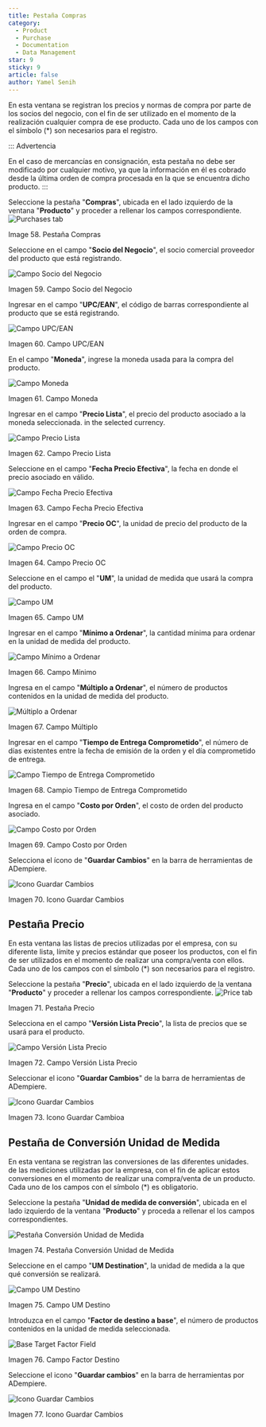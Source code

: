 ```yaml
---
title: Pestaña Compras
category:
  - Product
  - Purchase
  - Documentation
  - Data Management
star: 9
sticky: 9
article: false
author: Yamel Senih
---
```


En esta ventana se registran los precios y normas de compra por parte de los socios del negocio, con el fin de ser utilizado en el momento de la realización cualquier compra de ese producto. Cada uno de los campos con el símbolo (\*) son necesarios para el registro.

::: Advertencia

En el caso de mercancías en consignación, esta pestaña no debe ser modificado por cualquier motivo, ya que la información en él es cobrado desde la última orden de compra procesada en la que se encuentra dicho producto.
:::

Seleccione la pestaña "**Compras**", ubicada en el lado izquierdo de la ventana "**Producto**" y proceder a rellenar los campos correspondiente.
![Purchases tab](/assets/img/docs/material-management/product/product-po-tab.png)

Image 58. Pestaña Compras

Seleccione en el campo "**Socio del Negocio**", el socio comercial proveedor del producto que está registrando.

![Campo Socio del Negocio](/assets/img/docs/material-management/product/vendor.png)

Imagen 59. Campo Socio del Negocio

Ingresar en el campo "**UPC/EAN**", el código de barras correspondiente al producto que se está registrando.

![Campo UPC/EAN](/assets/img/docs/material-management/product/product-po-upc.png)

Imagen 60. Campo UPC/EAN

En el campo "**Moneda**", ingrese la moneda usada para la compra del producto.

![Campo Moneda](/assets/img/docs/material-management/product/currency.png)

Imagen 61. Campo Moneda

Ingresar en el campo "**Precio Lista**", el precio del producto asociado a la moneda seleccionada.
in the selected currency.

![Campo Precio Lista](/assets/img/docs/material-management/product/product-po-price-list.png)

Imagen 62. Campo Precio Lista

Seleccione en el campo "**Fecha Precio Efectiva**", la fecha en donde el precio asociado en válido.

![Campo Fecha Precio Efectiva](/assets/img/docs/material-management/product/product-po-effective-date.png)

Imagen 63. Campo Fecha Precio Efectiva

Ingresar en el campo "**Precio OC**", la unidad de precio del producto de la orden de compra.

![Campo Precio OC](/assets/img/docs/material-management/product/product-po-price.png)

Imagen 64. Campo Precio OC

Seleccione en el campo el "**UM**", la unidad de medida que usará la compra del producto.

![Campo UM](/assets/img/docs/material-management/product/product-po-unit-of-measure.png)

Imagen 65. Campo UM

Ingresar en el campo "**Mínimo a Ordenar**", la cantidad mínima para ordenar en la unidad de medida del producto.

![Campo Mínimo a Ordenar](/assets/img/docs/material-management/product/product-po-minimum-order.png)

Imagen 66. Campo Mínimo

Ingresa en el campo "**Múltiplo a Ordenar**", el número de productos contenidos en la unidad de medida del producto.

![Múltiplo a Ordenar](/assets/img/docs/material-management/product/product-po-order-multiplier.png)

Imagen 67. Campo Múltiplo

Ingresar en el campo "**Tiempo de Entrega Comprometido**", el número de días existentes entre la fecha de emisión de la orden y el día comprometido de entrega.

![Campo Tiempo de Entrega Comprometido](/assets/img/docs/material-management/product/product-po-delivery-avg.png)

Imagen 68. Campio Tiempo de Entrega Comprometido

Ingresa en el campo "**Costo por Orden**", el costo de orden del producto asociado.

![Campo Costo por Orden](/assets/img/docs/material-management/product/product-po-cost.png)

Imagen 69. Campo Costo por Orden

Selecciona el ícono de "**Guardar Cambios**" en la barra de herramientas de ADempiere.

![Icono Guardar Cambios](/assets/img/docs/material-management/product/product-po-save.png)

Imagen 70. Icono Guardar Cambios

## Pestaña Precio

En esta ventana las listas de precios utilizadas por el empresa, con su diferente lista, límite y precios estándar que poseer los productos, con el fin de ser utilizados en el momento de realizar una compra/venta con ellos. Cada uno de los campos con el símbolo (\*) son necesarios para el registro.

Seleccione la pestaña "**Precio**", ubicada en el lado izquierdo de la ventana "**Producto**" y proceder a rellenar los campos correspondiente.
![Price tab](/assets/img/docs/material-management/product/product-price-tab.png)

Imagen 71. Pestaña Precio

Selecciona en el campo "**Versión Lista Precio**", la lista de precios que se usará para el producto.

![Campo Versión Lista Precio](/assets/img/docs/material-management/product/product-price-price-list-version.png)

Imagen 72. Campo Versión Lista Precio

Seleccionar el icono "**Guardar Cambios**" de la barra de herramientas de ADempiere.

![Icono Guardar Cambios](/assets/img/docs/material-management/product/product-price-save.png)

Imagen 73. Icono Guardar Cambioa

## Pestaña de Conversión Unidad de Medida

En esta ventana se registran las conversiones de las diferentes unidades. de las mediciones utilizadas por la empresa, con el fin de aplicar estos conversiones en el momento de realizar una compra/venta de un producto. Cada uno de los campos con el símbolo (\*) es obligatorio.

Seleccione la pestaña "**Unidad de medida de conversión**", ubicada en el lado izquierdo de la ventana "**Producto**" y proceda a rellenar el los campos correspondientes.

![Pestaña Conversión Unidad de Medida](/assets/img/docs/material-management/product/unit-of-measure-tab.png)

Imagen 74. Pestaña Conversión Unidad de Medida

Seleccione en el campo "**UM Destination**", la unidad de medida a la que qué conversión se realizará.

![Campo UM Destino](/assets/img/docs/material-management/product/unit-of-measure-target-uom.png)

Imagen 75. Campo UM Destino

Introduzca en el campo "**Factor de destino a base**", el número de productos contenidos en la unidad de medida seleccionada.

![Base Target Factor Field](/assets/img/docs/material-management/product/unit-o.f-measure-target-to-base.png)

Imagen 76. Campo Factor Destino

Seleccione el icono "**Guardar cambios**" en la barra de herramientas por ADempiere.

![Icono Guardar Cambios](/assets/img/docs/material-management/product/unit-of-measure-save.png)

Imagen 77. Icono Guardar Cambios
